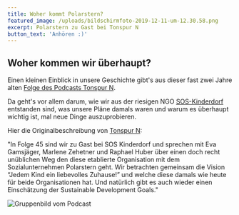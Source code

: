 ```yaml
---
title: Woher kommt Polarstern?
featured_image: /uploads/bildschirmfoto-2019-12-11-um-12.30.58.png
excerpt: Polarstern zu Gast bei Tonspur N
button_text: 'Anhören :)'
---
```

## Woher kommen wir überhaupt?

Einen kleinen Einblick in unsere Geschichte gibt's aus dieser fast zwei Jahre alten [Folge des Podcasts Tonspur N](https://soundcloud.com/tonspur-n/folge-45-soskinderdorf-polarstern). 

Da geht's vor allem darum, wie wir aus der riesigen NGO [SOS-Kinderdorf](https://www.sos-kinderdorf.at) entstanden sind, was unsere Pläne damals waren und warum es überhaupt wichtig ist, mal neue Dinge auszuprobieren.



Hier die Originalbeschreibung von [Tonspur N](https://tonspur-n.eu):

"In Folge 45 sind wir zu Gast bei SOS Kinderdorf und sprechen mit Eva Gamsjäger, Marlene Zehetner und Raphael Huber über einen doch recht unüblichen Weg den diese etablierte Organisation mit dem Sozialunternehmen Polarstern geht. Wir betrachten gemeinsam die Vision “Jedem Kind ein liebevolles Zuhause!” und welche diese damals wie heute für beide Organisationen hat. Und natürlich gibt es auch wieder einen Einschätzung der Sustainable Development Goals."



![Gruppenbild vom Podcast](/uploads/bildschirmfoto-2019-12-11-um-12.30.58.png "Gruppenbild vom Podcast")
